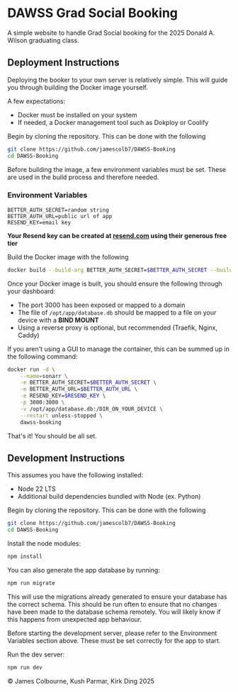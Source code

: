 # DAWSS Grad Social Booking
A simple website to handle Grad Social booking for the 2025 Donald A. Wilson graduating class.

## Deployment Instructions

Deploying the booker to your own server is relatively simple. This will guide you through building the Docker image yourself.

A few expectations:
* Docker must be installed on your system
* If needed, a Docker management tool such as Dokploy or Coolify

Begin by cloning the repository. This can be done with the following
```bash
git clone https://github.com/jamescolb7/DAWSS-Booking
cd DAWSS-Booking
```

Before building the image, a few environment variables must be set. These are used in the build process and therefore needed.

### Environment Variables
```env
BETTER_AUTH_SECRET=random string
BETTER_AUTH_URL=public url of app
RESEND_KEY=email key
```

**Your Resend key can be created at [resend.com](https://resend.com) using their generous free tier**

Build the Docker image with the following
```bash
docker build --build-arg BETTER_AUTH_SECRET=$BETTER_AUTH_SECRET --build-arg BETTER_AUTH_URL=$BETTER_AUTH_URL --build-arg RESEND_KEY=$RESEND_KEY -t dawss-booker .
```

Once your Docker image is built, you should ensure the following through your dashboard:
* The port 3000 has been exposed or mapped to a domain
* The file of `/opt/app/database.db` should be mapped to a file on your device with a **BIND MOUNT**
* Using a reverse proxy is optional, but recommended (Traefik, Nginx, Caddy)

If you aren't using a GUI to manage the container, this can be summed up in the following command:
```bash
docker run -d \
	--name=sonarr \
	-e BETTER_AUTH_SECRET=$BETTER_AUTH_SECRET \
	-e BETTER_AUTH_URL=$BETTER_AUTH_URL \
	-e RESEND_KEY=$RESEND_KEY \
	-p 3000:3000 \
	-v /opt/app/database.db:/DIR_ON_YOUR_DEVICE \
	--restart unless-stopped \
	dawss-booking
```

That's it! You should be all set.

## Development Instructions
This assumes you have the following installed:
* Node 22 LTS
* Additional build dependencies bundled with Node (ex. Python)

Begin by cloning the repository. This can be done with the following
```bash
git clone https://github.com/jamescolb7/DAWSS-Booking
cd DAWSS-Booking
```

Install the node modules:
```bash
npm install
```

You can also generate the app database by running:
```bash
npm run migrate
```
This will use the migrations already generated to ensure your database has the correct schema. This should be run often to ensure that no changes have been made to the database schema remotely. You will likely know if this happens from unexpected app behaviour.

Before starting the development server, please refer to the Environment Variables section above. These must be set correctly for the app to start.

Run the dev server:
```bash
npm run dev
```

&copy; James Colbourne, Kush Parmar, Kirk Ding 2025
